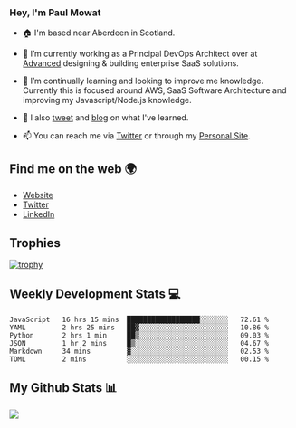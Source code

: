 ### Hey, I'm Paul Mowat

- 🏠 I'm based near Aberdeen in Scotland.
- 💼 I’m currently working as a Principal DevOps Architect over at [Advanced](https://www.oneadvanced.com/) designing & building enterprise SaaS solutions.
- 📖 I’m continually learning and looking to improve me knowledge. Currently this is focused around AWS, SaaS Software Architecture and improving my Javascript/Node.js knowledge.
- 📔 I also [tweet](https://twitter.com/paul_mowat) and [blog](https://www.paulmowat.co.uk/blog) on what I've learned.

- 📫 You can reach me via [Twitter](https://twitter.com/paul_mowat) or through my [Personal Site](https://www.paulmowat.co.uk).


## Find me on the web 🌍

- [Website](https://www.paulmowat.co.uk)
- [Twitter](https://twitter.com/paul_mowat)
- [LinkedIn](https://www.linkedin.com/in/paulmowat)

## Trophies

[![trophy](https://github-profile-trophy.vercel.app/?username=paulmowat)](https://github.com/ryo-ma/github-profile-trophy)

## Weekly Development Stats 💻

<!--START_SECTION:waka-->

```text
JavaScript   16 hrs 15 mins  ██████████████████░░░░░░░   72.61 %
YAML         2 hrs 25 mins   ██▓░░░░░░░░░░░░░░░░░░░░░░   10.86 %
Python       2 hrs 1 min     ██▒░░░░░░░░░░░░░░░░░░░░░░   09.03 %
JSON         1 hr 2 mins     █▒░░░░░░░░░░░░░░░░░░░░░░░   04.67 %
Markdown     34 mins         ▓░░░░░░░░░░░░░░░░░░░░░░░░   02.53 %
TOML         2 mins          ░░░░░░░░░░░░░░░░░░░░░░░░░   00.15 %
```

<!--END_SECTION:waka-->

## My Github Stats 📊

![](https://github-readme-stats.vercel.app/api?username=paulmowat&show_icons=true&count_private=true)
